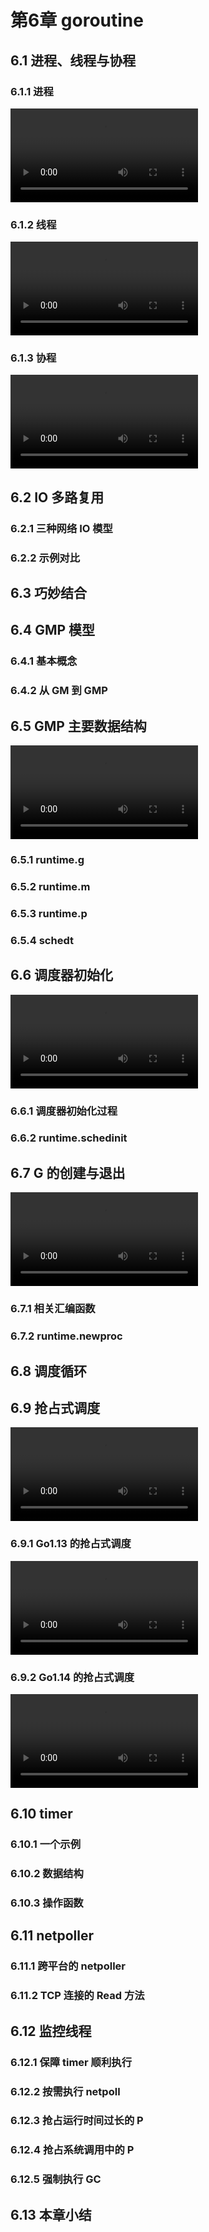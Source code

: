 # 第6章 goroutine
## 6.1 进程、线程与协程
### 6.1.1 进程
![](https://img.github.mailjob.net/book-go-runtime/6.1.1.mp4)
### 6.1.2 线程
![](https://img.github.mailjob.net/book-go-runtime/6.1.2.mp4)
### 6.1.3 协程
![](https://img.github.mailjob.net/book-go-runtime/6.1.3.mp4)
## 6.2 IO 多路复用
### 6.2.1 三种网络 IO 模型
### 6.2.2 示例对比
## 6.3 巧妙结合
## 6.4 GMP 模型
### 6.4.1 基本概念
### 6.4.2 从 GM 到 GMP
## 6.5 GMP 主要数据结构
![](https://img.github.mailjob.net/book-go-runtime/6.5.mp4)
### 6.5.1 runtime.g
### 6.5.2 runtime.m
### 6.5.3 runtime.p
### 6.5.4 schedt
## 6.6 调度器初始化
![](https://img.github.mailjob.net/book-go-runtime/6.6.mp4)
### 6.6.1 调度器初始化过程
### 6.6.2 runtime.schedinit
## 6.7 G 的创建与退出
![](https://img.github.mailjob.net/book-go-runtime/6.7.mp4)
### 6.7.1 相关汇编函数
### 6.7.2 runtime.newproc
## 6.8 调度循环
## 6.9 抢占式调度
![](https://img.github.mailjob.net/book-go-runtime/6.9.mp4)
### 6.9.1 Go1.13 的抢占式调度
![](https://img.github.mailjob.net/book-go-runtime/6.9.1.mp4)
### 6.9.2 Go1.14 的抢占式调度
![](https://img.github.mailjob.net/book-go-runtime/6.9.2.mp4)
## 6.10 timer
### 6.10.1 一个示例
### 6.10.2 数据结构
### 6.10.3 操作函数
## 6.11 netpoller
### 6.11.1 跨平台的 netpoller
### 6.11.2 TCP 连接的 Read 方法
## 6.12 监控线程
### 6.12.1 保障 timer 顺利执行
### 6.12.2 按需执行 netpoll
### 6.12.3 抢占运行时间过长的 P
### 6.12.4 抢占系统调用中的 P
### 6.12.5 强制执行 GC
## 6.13 本章小结